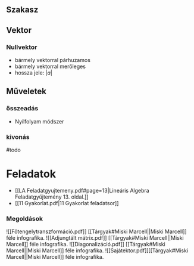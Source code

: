 ## Szakasz
## Vektor
### Nullvektor
- bármely vektorral párhuzamos
- bármely vektorral merőleges
- hossza jele: $|a|$
## Műveletek
### összeadás
- Nyílfolyam módszer
### kivonás
#todo

# Feladatok
- [[LA Feladatgyujtemeny.pdf#page=13|Lineáris Algebra Feladatgyűjtemény 13. oldal.]]
- [[11 Gyakorlat.pdf|11 Gyakorlat feladatsor]]
### Megoldások

![[Főtengelytranszformáció.pdf]]
[[Tárgyak#Miski Marcell||Miski Marcell]] féle infografika.
![[Adjungtált mátrix.pdf]]
[[Tárgyak#Miski Marcell||Miski Marcell]] féle infografika.
![[Diagonalizáció.pdf]]
[[Tárgyak#Miski Marcell||Miski Marcell]] féle infografika.
![[Sajátektor.pdf]][[Tárgyak#Miski Marcell||Miski Marcell]] féle infografika.